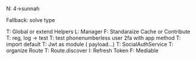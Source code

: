 N: 4->sunnah

Fallback: solve type

T: Global or extend Helpers
L: Manager
F: Standaraize Cache or Contribute
T: reg, log -> test
T: test phonenumberless user 2fa with app method
T: import default
T: Jwt as module ( payload...)
T: SocialAuthService
T: organize Route
T: Route.discover
I: Refresh Token
F: Mediable